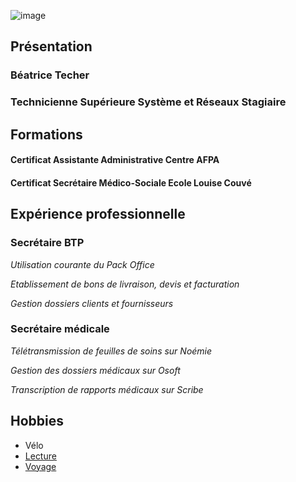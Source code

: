 ![image](https://images.pexels.com/photos/5538015/pexels-photo-5538015.jpeg)

## Présentation

### Béatrice Techer

### Technicienne Supérieure Système et Réseaux Stagiaire

## Formations

#### Certificat Assistante Administrative Centre AFPA

#### Certificat Secrétaire Médico-Sociale Ecole Louise Couvé
## Expérience professionnelle

### Secrétaire BTP

_Utilisation courante du Pack Office_

_Etablissement de bons de livraison, devis et facturation_

_Gestion dossiers clients et fournisseurs_


### Secrétaire médicale

_Télétransmission de feuilles de soins sur Noémie_

_Gestion des dossiers médicaux sur Osoft_

_Transcription de rapports médicaux sur Scribe_

## Hobbies

- Vélo
- [Lecture]
- [Voyage]

[Voyage]: <https://www.fr.lastminute.com/sejour/>
[Lecture]: <https://www.ebooksgratuits.com/>
